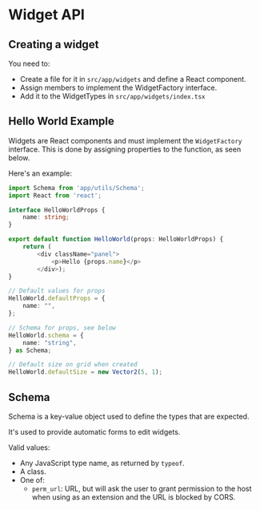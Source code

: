 # Widget API

## Creating a widget

You need to:

* Create a file for it in `src/app/widgets` and define a React component.
* Assign members to implement the WidgetFactory interface.
* Add it to the WidgetTypes in `src/app/widgets/index.tsx`

## Hello World Example

Widgets are React components and must implement the `WidgetFactory` interface.
This is done by assigning properties to the function, as seen below.

Here's an example:

```ts
import Schema from 'app/utils/Schema';
import React from 'react';

interface HelloWorldProps {
	name: string;
}

export default function HelloWorld(props: HelloWorldProps) {
	return (
		<div className="panel">
			<p>Hello {props.name}</p>
		</div>);
}

// Default values for props
HelloWorld.defaultProps = {
	name: "",
};

// Schema for props, see below
HelloWorld.schema = {
	name: "string",
} as Schema;

// Default size on grid when created
HelloWorld.defaultSize = new Vector2(5, 1);
```

## Schema

Schema is a key-value object used to define the types that are expected.

It's used to provide automatic forms to edit widgets.

Valid values:

* Any JavaScript type name, as returned by `typeof`.
* A class.
* One of:
	* `perm_url`: URL, but will ask the user to grant permission
	  to the host when using as an extension and the URL is blocked
	  by CORS.
